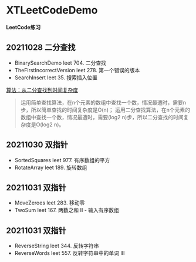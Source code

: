 # XTLeetCodeDemo
**LeetCode练习**

## 20211028 二分查找
- BinarySearchDemo
leet 704. 二分查找
- TheFirstIncorrectVersion
leet 278. 第一个错误的版本
- SearchInsert
leet 35. 搜索插入位置

[算法：从二分查找到时间复杂度](https://www.jianshu.com/p/fb7001a8e0b1)
> 运用简单查找算法，在n个元素的数组中查找一个数，情况最遭时，需要n步，所以简单查找的时间复杂度是O(n)；
> 运用二分查找算法，在n个元素的数组中查找一个数，情况最遭时，需要(log2 n)步，所以二分查找的时间复杂度是O(log2 n)。

## 20211030 双指针
- SortedSquares
leet 977. 有序数组的平方
- RotateArray
leet 189. 旋转数组

## 20211031 双指针
- MoveZeroes
leet 283. 移动零
- TwoSum
leet 167. 两数之和 II - 输入有序数组

## 20211031 双指针
- ReverseString
leet 344. 反转字符串
- ReverseWords
leet 557. 反转字符串中的单词 III

